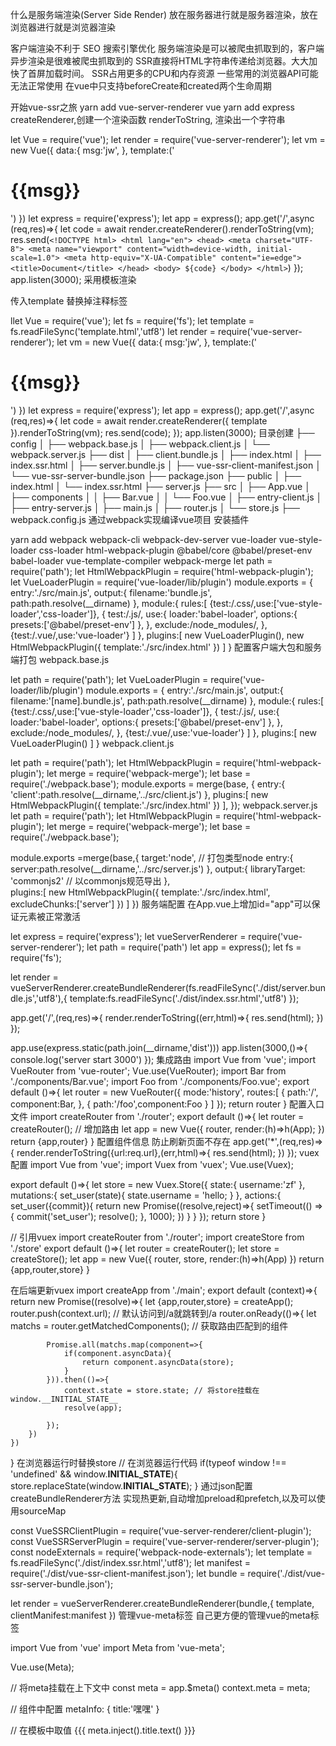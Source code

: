 什么是服务端渲染(Server Side Render)
放在服务器进行就是服务器渲染，放在浏览器进行就是浏览器渲染

客户端渲染不利于 SEO 搜索引擎优化
服务端渲染是可以被爬虫抓取到的，客户端异步渲染是很难被爬虫抓取到的
SSR直接将HTML字符串传递给浏览器。大大加快了首屏加载时间。
SSR占用更多的CPU和内存资源
一些常用的浏览器API可能无法正常使用
在vue中只支持beforeCreate和created两个生命周期


开始vue-ssr之旅
yarn add vue-server-renderer vue
yarn add express
createRenderer,创建一个渲染函数 renderToString, 渲染出一个字符串

let Vue = require('vue');
let render = require('vue-server-renderer');
let vm = new Vue({ 
    data:{
        msg:'jw',
    },
    template:('<h1>{{msg}}</h1>')
})
let express = require('express');
let app = express();
app.get('/',async (req,res)=>{
    let code = await render.createRenderer().renderToString(vm);
    res.send(`
        <!DOCTYPE html>
        <html lang="en">
        <head>
            <meta charset="UTF-8">
            <meta name="viewport" content="width=device-width, initial-scale=1.0">
            <meta http-equiv="X-UA-Compatible" content="ie=edge">
            <title>Document</title>
        </head>
        <body>
            ${code}
        </body>
        </html>
    `)
});
app.listen(3000);
采用模板渲染
<!DOCTYPE html>
<html lang="en">
  <head><title>Hello</title></head>
  <body>
    <!--vue-ssr-outlet-->
  </body>
</html>
传入template 替换掉注释标签

llet Vue = require('vue');
let fs = require('fs');
let template = fs.readFileSync('template.html','utf8')
let render = require('vue-server-renderer');
let vm = new Vue({ 
    data:{
        msg:'jw',
    },
    template:('<h1>{{msg}}</h1>')
})
let express = require('express');
let app = express();
app.get('/',async (req,res)=>{
    let code = await render.createRenderer({
        template
    }).renderToString(vm);
    res.send(code);
});
app.listen(3000);
目录创建
├── config
│   ├── webpack.base.js
│   ├── webpack.client.js
│   └── webpack.server.js
├── dist
│   ├── client.bundle.js
│   ├── index.html
│   ├── index.ssr.html
│   ├── server.bundle.js
│   ├── vue-ssr-client-manifest.json
│   └── vue-ssr-server-bundle.json
├── package.json
├── public
│   ├── index.html
│   └── index.ssr.html
├── server.js
├── src
│   ├── App.vue
│   ├── components
│   │   ├── Bar.vue
│   │   └── Foo.vue
│   ├── entry-client.js
│   ├── entry-server.js
│   ├── main.js
│   ├── router.js
│   └── store.js
├── webpack.config.js
通过webpack实现编译vue项目
安装插件

yarn add webpack webpack-cli webpack-dev-server vue-loader vue-style-loader css-loader html-webpack-plugin @babel/core @babel/preset-env babel-loader vue-template-compiler webpack-merge
let path = require('path');
let HtmlWebpackPlugin = require('html-webpack-plugin');
let VueLoaderPlugin = require('vue-loader/lib/plugin')
module.exports = {
    entry:'./src/main.js',
    output:{
        filename:'bundle.js',
        path:path.resolve(__dirname)
    },
    module:{
        rules:[
            {test:/\.css/,use:['vue-style-loader','css-loader']},
            {
                test:/\.js/,
                use:{
                    loader:'babel-loader',
                    options:{
                        presets:['@babel/preset-env']
                     },
                },
                exclude:/node_modules/,
            },
            {test:/\.vue/,use:'vue-loader'}
        ]
    },
    plugins:[
        new VueLoaderPlugin(),
        new HtmlWebpackPlugin({
            template:'./src/index.html'
        })
    ]
}
配置客户端大包和服务端打包
webpack.base.js

let path = require('path');
let VueLoaderPlugin = require('vue-loader/lib/plugin')
module.exports = {
  entry:'./src/main.js',
  output:{
      filename:'[name].bundle.js',
      path:path.resolve(__dirname)
  },
  module:{
      rules:[
          {test:/\.css/,use:['vue-style-loader','css-loader']},
          {
              test:/\.js/,
              use:{
                  loader:'babel-loader',
                  options:{
                      presets:['@babel/preset-env']
                   },
              },
              exclude:/node_modules/,
          },
          {test:/\.vue/,use:'vue-loader'}
      ]
  },
  plugins:[
      new VueLoaderPlugin()
  ]
}
webpack.client.js

let path = require('path');
let HtmlWebpackPlugin = require('html-webpack-plugin');
let merge  = require('webpack-merge');
let base = require('./webpack.base');
module.exports = merge(base, {
    entry:{
        'client':path.resolve(__dirname,'../src/client.js')
    },
    plugins:[
        new HtmlWebpackPlugin({
            template:'./src/index.html'
        })
    ],
});
webpack.server.js
let path = require('path');
let HtmlWebpackPlugin = require('html-webpack-plugin');
let merge  = require('webpack-merge');
let base = require('./webpack.base');

module.exports =merge(base,{
    target:'node', // 打包类型node
    entry:{
        server:path.resolve(__dirname,'../src/server.js')
    },
    output:{
        libraryTarget: 'commonjs2' // 以commonjs规范导出
    },  
    plugins:[
        new HtmlWebpackPlugin({
            template:'./src/index.html',
            excludeChunks:['server']
        })
    ]
})
服务端配置
在App.vue上增加id="app"可以保证元素被正常激活

let express = require('express');
let vueServerRenderer = require('vue-server-renderer');
let path = require('path')
let app = express();
let fs = require('fs');

let render = vueServerRenderer.createBundleRenderer(fs.readFileSync('./dist/server.bundle.js','utf8'),{
    template:fs.readFileSync('./dist/index.ssr.html','utf8')
});

app.get('/',(req,res)=>{
    render.renderToString((err,html)=>{
        res.send(html);
    })
});

app.use(express.static(path.join(__dirname,'dist')))
app.listen(3000,()=>{
    console.log('server start 3000')
});
集成路由
import Vue from 'vue';
import VueRouter from 'vue-router';
Vue.use(VueRouter);
import Bar from './components/Bar.vue';
import Foo from './components/Foo.vue';
export default ()=>{
    let router = new VueRouter({
        mode:'history',
        routes:[
            {
                path:'/', component:Bar,
            },
            {
                path:'/foo',component:Foo
            }
        ]
    });
    return router
}
配置入口文件
import createRouter from './router';
export default ()=>{
    let router = createRouter(); // 增加路由
    let app = new Vue({
        router,
        render:(h)=>h(App);
    })
    return {app,router}
}
配置组件信息
<template>
    <div id="app">
        <router-link to="/"> bar</router-link>
        <router-link to="/foo"> foo</router-link>
        <router-view></router-view>
        {{$store.state.username}}
    </div>
</template>
防止刷新页面不存在
app.get('*',(req,res)=>{
    render.renderToString({url:req.url},(err,html)=>{
        res.send(html);
    })
});
vuex配置
import Vue from 'vue';
import Vuex from 'vuex';
Vue.use(Vuex);

export default ()=>{
    let store = new Vuex.Store({
        state:{
            username:'zf'
        },
        mutations:{
            set_user(state){
                state.username = 'hello;
            }
        },
        actions:{
            set_user({commit}){
                return new Promise((resolve,reject)=>{
                    setTimeout(() => {
                        commit('set_user');
                        resolve();
                    }, 1000);
                })
            }
        }
    });
    return store
}

// 引用vuex
import createRouter from './router';
import createStore from './store'
export default ()=>{
    let router = createRouter();
    let store = createStore();
    let app = new Vue({
        router,
        store,
        render:(h)=>h(App)
    })
    return {app,router,store}
}

在后端更新vuex
import createApp from './main';
export default (context)=>{
    return new Promise((resolve)=>{
        let {app,router,store} = createApp();
        router.push(context.url); // 默认访问到/a就跳转到/a
        router.onReady(()=>{
            let matchs = router.getMatchedComponents(); // 获取路由匹配到的组件

            Promise.all(matchs.map(component=>{
                if(component.asyncData){
                    return component.asyncData(store);
                }
            })).then(()=>{
                context.state = store.state; // 将store挂载在window.__INITIAL_STATE__
                resolve(app);

            });
        })
    })
}
在浏览器运行时替换store
// 在浏览器运行代码
if(typeof window !== 'undefined' && window.__INITIAL_STATE__){
    store.replaceState(window.__INITIAL_STATE__);
}
通过json配置createBundleRenderer方法
实现热更新,自动增加preload和prefetch,以及可以使用sourceMap

const VueSSRClientPlugin = require('vue-server-renderer/client-plugin');
const VueSSRServerPlugin = require('vue-server-renderer/server-plugin');
const nodeExternals = require('webpack-node-externals');
let template = fs.readFileSync('./dist/index.ssr.html','utf8');
let manifest = require('./dist/vue-ssr-client-manifest.json');
let bundle = require('./dist/vue-ssr-server-bundle.json');

let render = vueServerRenderer.createBundleRenderer(bundle,{
    template,
    clientManifest:manifest
})
管理vue-meta标签
自己更方便的管理vue的meta标签

import Vue from 'vue'
import Meta from 'vue-meta';

Vue.use(Meta);

// 将meta挂载在上下文中
const meta = app.$meta()
context.meta = meta;

// 组件中配置
metaInfo: {
    title:'嘿嘿'
}

// 在模板中取值
{{{ meta.inject().title.text() }}} 